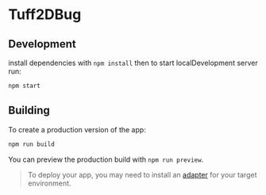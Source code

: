 # Tuff2DBug

## Development

install dependencies with `npm install` then to start localDevelopment server run:

```bash
npm start
```

## Building

To create a production version of the app:

```bash
npm run build
```

You can preview the production build with `npm run preview`.

> To deploy your app, you may need to install an [adapter](https://kit.svelte.dev/docs/adapters) for your target environment.
